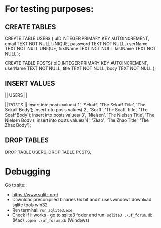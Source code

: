 # For testing purposes:
## CREATE TABLES
CREATE TABLE USERS (
   uID INTEGER PRIMARY KEY AUTOINCREMENT,
   email TEXT NOT NULL UNIQUE,
   password TEXT NOT NULL,
   userName  TEXT NOT NULL UNIQUE,
   firstName TEXT NOT NULL,
   lastName TEXT NOT NULL
);

CREATE TABLE POSTS(
   pID INTEGER PRIMARY KEY AUTOINCREMENT,
   userName TEXT NOT NULL,
   title TEXT NOT NULL,
   body TEXT NOT NULL
);


## INSERT VALUES
|| USERS ||


|| POSTS ||
insert into posts values('1', 'Sckaff', 'The Sckaff Title', 'The Sckaff Body');
insert into posts values('2', 'Scaff', 'The Scaff Title', 'The Scaff Body');
insert into posts values('3', 'Nielsen', 'The Nielsen Title', 'The Nielsen Body');
insert into posts values('4', 'Zhao', 'The Zhao Title', 'The Zhao Body');

## DROP TABLES
DROP TABLE USERS;
DROP TABLE POSTS;

# Debugging
Go to site:
- https://www.sqlite.org/
- Download precompiled binaries 64 bit and if uses windows download sqlite tools win32
- Run terminal: 
    `run sqlite3.exe`
- Check if it works - go to sqlite3 folder and run:
    `sqlite3 .\uf_forum.db` (Mac)
    `.open .\uf_forum.db` (Windows)